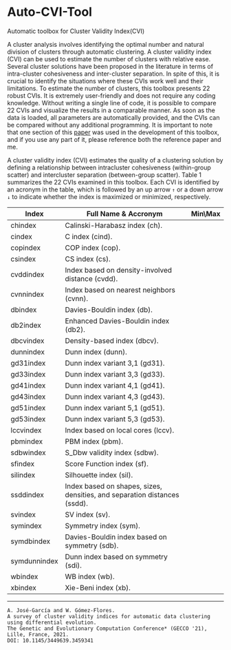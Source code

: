 # Auto-CVI-Tool
Automatic toolbox for Cluster Validity Index(CVI)

A cluster analysis involves identifying the optimal number and natural division of clusters through automatic clustering. A cluster validity index (CVI) can be used to estimate the number of clusters with relative ease. Several cluster solutions have been proposed in the literature in terms of intra-cluster cohesiveness and inter-cluster separation. In spite of this, it is crucial to identify the situations where these CVIs work well and their limitations.
To estimate the number of clusters, this toolbox presents 22 robust CVIs. It is extremely user-friendly and does not require any coding knowledge.
Without writing a single line of code, it is possible to compare 22 CVIs and visualize the results in a comparable manner.
As soon as the data is loaded, all parameters are automatically provided, and the CVIs can be compared without any additional programming.
It is important to note that one section of this [paper](https://dl.acm.org/doi/10.1145/3449639.3459341) was used in the development of this toolbox, and if you use any part of it, please reference both the reference paper and me.


A cluster validity index (CVI) estimates the quality of a clustering solution by defining a relationship between intracluster cohesiveness (within-group scatter) and intercluster separation (between-group scatter). Table 1 summarizes the 22 CVIs examined in this toolbox. Each CVI is identified by an acronym in the table, which is followed by an up arrow `↑` or a down arrow `↓` to indicate whether the index is maximized or minimized, respectively.

  |       Index       |  Full Name & Accronym                                                               | Min\Max |
  |-------------------|-------------------------------------------------------------------------------------|---------|
  |     chindex       | Calinski-Harabasz index (ch).                                                       |         |
  |     cindex        | C index (cind).                                                                     |         |
  |     copindex      | COP index (cop).                                                                    |         |
  |     csindex       | CS index (cs).                                                                      |         |
  |     cvddindex     | Index based on density-involved distance (cvdd).                                    |         |
  |     cvnnindex     | Index based on nearest neighbors (cvnn).                                            |         |
  |     dbindex       | Davies-Bouldin index (db).                                                          |         |
  |     db2index      | Enhanced Davies-Bouldin index (db2).                                                |         |
  |     dbcvindex     | Density-based index (dbcv).                                                         |         |
  |     dunnindex     | Dunn index (dunn).                                                                  |         |
  |     gd31index     | Dunn index variant 3,1 (gd31).                                                      |         |
  |     gd33index     | Dunn index variant 3,3 (gd33).                                                      |         |
  |     gd41index     | Dunn index variant 4,1 (gd41).                                                      |         |
  |     gd43index     | Dunn index variant 4,3 (gd43).                                                      |         |
  |     gd51index     | Dunn index variant 5,1 (gd51).                                                      |         |
  |     gd53index     | Dunn index variant 5,3 (gd53).                                                      |         |
  |     lccvindex     | Index based on local cores (lccv).                                                  |         |
  |     pbmindex      | PBM index (pbm).                                                                    |         |
  |     sdbwindex     | S_Dbw validity index (sdbw).                                                        |         |
  |     sfindex       | Score Function index (sf).                                                          |         |
  |     silindex      | Silhouette index (sil).                                                             |         |
  |     ssddindex     | Index based on shapes, sizes, densities, and separation distances (ssdd).           |         |
  |     svindex       | SV index (sv).                                                                      |         |
  |     symindex      | Symmetry index (sym).                                                               |         |
  |     symdbindex    | Davies-Bouldin index based on symmetry (sdb).                                       |         |
  |     symdunnindex  | Dunn index based on symmetry (sdi).                                                 |         |
  |     wbindex       | WB index (wb).                                                                      |         |
  |    xbindex        | Xie-Beni index (xb).                                                                |         |
  
 -----------------------------------------------------------------------------------------------------------------------------




```
A. José-García and W. Gómez-Flores.
A survey of cluster validity indices for automatic data clustering using differential evolution.
The Genetic and Evolutionary Computation Conference* (GECCO '21), Lille, France, 2021.
DOI: 10.1145/3449639.3459341
```
